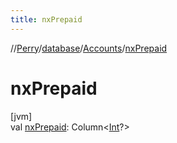 ```yaml
---
title: nxPrepaid
---
```

//[Perry](../../../index.html)/[database](../index.html)/[Accounts](index.html)/[nxPrepaid](nx-prepaid.html)



# nxPrepaid



[jvm]\
val [nxPrepaid](nx-prepaid.html): Column&lt;[Int](https://kotlinlang.org/api/latest/jvm/stdlib/kotlin/-int/index.html)?&gt;




